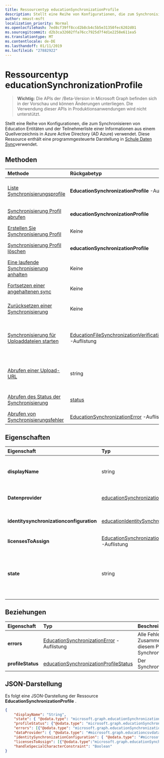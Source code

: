 ```yaml
---
title: Ressourcentyp educationSynchronizationProfile
description: Stellt eine Reihe von Konfigurationen, die zum Synchronisieren von Education Entitäten und der Teilnehmerliste einer Informationen aus einem Quellverzeichnis in Azure Active Directory (AD Azure) verwendet. Diese Ressource enthält eine programmgesteuerte Darstellung in Schule Daten Sync verwendet.
author: mmast-msft
localization_priority: Normal
ms.openlocfilehash: 7ed8cf39ff8ccd2b8cb4c5b5e31350fec6202d01
ms.sourcegitcommit: d2b3ca32602ffa76cc7925d7f4d1e2258e611ea5
ms.translationtype: MT
ms.contentlocale: de-DE
ms.lasthandoff: 01/11/2019
ms.locfileid: "27882922"
---
```

# <a name="educationsynchronizationprofile-resource-type"></a>Ressourcentyp educationSynchronizationProfile

> **Wichtig:** Die APIs der /Beta-Version in Microsoft Graph befinden sich in der Vorschau und können Änderungen unterliegen. Die Verwendung dieser APIs in Produktionsanwendungen wird nicht unterstützt.

Stellt eine Reihe von Konfigurationen, die zum Synchronisieren von Education Entitäten und der Teilnehmerliste einer Informationen aus einem Quellverzeichnis in Azure Active Directory (AD Azure) verwendet. Diese Ressource enthält eine programmgesteuerte Darstellung in [Schule Daten Sync](https://sds.microsoft.com)verwendet.

## <a name="methods"></a>Methoden

| Methode | Rückgabetyp | Beschreibung |
|:-|:-|:-|
| [Liste Synchronisierungsprofile](../api/educationsynchronizationprofile-list.md) | **EducationSynchronizationProfile** -Auflistung | Abrufen von Listen aller Profile für die Synchronisierung im Mandanten. |
| [Synchronisierung Profil abrufen](../api/educationsynchronizationprofile-get.md) | **educationSynchronizationProfile** | Abrufen von einem bestimmten Profil, wenn der Bezeichner Profil. |
| [Erstellen Sie Synchronisierung Profil](../api/educationsynchronizationprofile-post.md) | Keine | Erstellen Sie ein neues Profil Synchronisierung. |
| [Synchronisierung Profil löschen](../api/educationsynchronizationprofile-delete.md) | **educationSynchronizationProfile** | Löschen von einem bestimmten Profil, wenn der Bezeichner Profil. |
| [Eine laufende Synchronisierung anhalten](../api/educationsynchronizationprofile-pause.md) | Keine | Halten Sie eine laufende Synchronisation. |
| [Fortsetzen einer angehaltenen sync](../api/educationsynchronizationprofile-resume.md) | Keine | Fortzusetzen Sie eine angehaltene Synchronisierung. |
| [Zurücksetzen einer Synchronisierung](../api/educationsynchronizationprofile-reset.md) | Keine | Zurücksetzen Sie den Zustand des Profils und starten Sie Synchronisierung. |
| [Synchronisierung für Uploaddateien starten](../api/educationsynchronizationprofile-start.md) | [EducationFileSynchronizationVerificationMessage](educationfilesynchronizationverificationmessage.md) -Auflistung| Überprüfen der hochgeladenen Dateien, und starten Sie die Synchronisierung. Gilt nur, wenn der Datenanbieter [EducationCsvDataProvider](educationcsvdataprovider.md)ist. |
| [Abrufen einer Upload-URL](../api/educationsynchronizationprofile-uploadurl.md) | string | Zurückgeben der kurzlebigen URL zum Hochladen der CSV-Datendateien. Gilt nur, wenn der Datenanbieter [EducationCsvDataProvider](educationcsvdataprovider.md)ist. |
| [Abrufen des Status der Synchronisierung](../api/educationsynchronizationprofilestatus-get.md) | [status](educationsynchronizationprofilestatus.md) | Der Status eines bestimmten Synchronisierungsprofils zurückgegeben. |
| [Abrufen von Synchronisierungsfehler](../api/educationsynchronizationerrors-get.md) | [EducationSynchronizationError](educationsynchronizationerror.md) -Auflistung| Rufen Sie alle Fehler während der Synchronisierung. |

## <a name="properties"></a>Eigenschaften

| Eigenschaft | Typ | Beschreibung |
|:-|:-|:-|
| **displayName** | string |  Name des Konfigurationsprofils zum Synchronisieren von Identitäten.         |
| **Datenprovider** | [educationSynchronizationDataProvider](educationsynchronizationdataprovider.md) |  Der Datenanbieter für das Profil verwendet.         |
| **identitysynchronizationconfiguration** | [educationIdentitySynchronizationConfiguration](educationidentitysynchronizationconfiguration.md) | Identität [Erstellung](educationidentitycreationconfiguration.md) oder [übereinstimmenden](educationidentitymatchingconfiguration.md) Konfiguration.        |
| **licensesToAssign** | [EducationSynchronizationLicenseAssignment](educationsynchronizationlicenseassignment.md) -Auflistung|  Lizenz-Setup-Konfiguration.        |
| **state** | string |  Der Zustand des Profils. Mögliche Werte sind: `provisioning`, `provisioned`, `provisioningFailed`, `deleting` und `deletionFailed`.          |

## <a name="relationships"></a>Beziehungen

| Eigenschaft | Typ | Beschreibung |
|:-|:-|:-|
| **errors** | [EducationSynchronizationError](educationsynchronizationerror.md) -Auflistung| Alle Fehler im Zusammenhang mit diesem Profil Synchronisierung. |
| **profileStatus** | [educationSynchronizationProfileStatus](educationsynchronizationprofilestatus.md) | Der Synchronisierungsstatus. |

## <a name="json-representation"></a>JSON-Darstellung
Es folgt eine JSON-Darstellung der Ressource **EducationSynchronizationProfile** .

<!-- {
  "blockType": "resource",
  "optionalProperties": [

  ],
  "@odata.type": "#microsoft.graph.educationSynchronizationProfile"
}-->

```json
{
    "displayName": "String",
    "state": { "@odata.type": "microsoft.graph.educationSynchronizationProfileState" },
    "profileStatus": {"@odata.type": "microsoft.graph.educationSynchronizationProfileStatus"},
    "errors": [{"@odata.type": "microsoft.graph.educationSynchronizationProfileStatus" }],
    "dataProvider": { "@odata.type": "#microsoft.graph.educationcsvdataprovider" },
    "identitySynchronizationConfiguration": { "@odata.type": "#microsoft.graph.educationIdentitySynchronizationConfiguration" },
    "licensesToAssign": [{"@odata.type":"microsoft.graph.educationSynchronizationLicenseAssignment"}],
    "handleSpecialCharacterConstraint": "Boolean"
}
```
